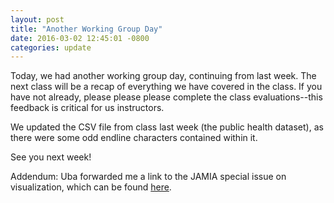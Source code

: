 ```yaml
---
layout: post
title: "Another Working Group Day"
date: 2016-03-02 12:45:01 -0800
categories: update
---
```


Today, we had another working group day, continuing from last week. The next class will be a recap of everything we have covered in the class. If you have not already, please please please complete the class evaluations--this feedback is critical for us instructors.

We updated the CSV file from class last week (the public health dataset), as there were some odd endline characters contained within it.

See you next week!

Addendum: Uba forwarded me a link to the JAMIA special issue on visualization, which can be found [here](http://jamia.oxfordjournals.org/content/22/2).


